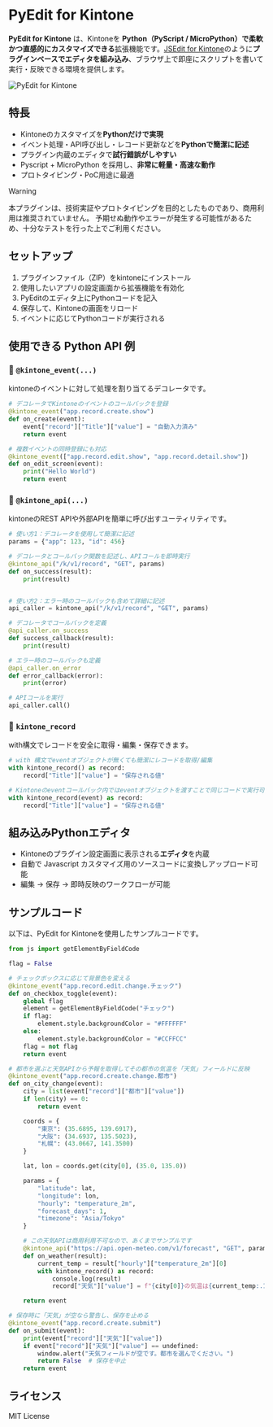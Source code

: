 # PyEdit for Kintone

**PyEdit for Kintone** は、Kintoneを **Python（PyScript / MicroPython）で柔軟かつ直感的にカスタマイズできる**拡張機能です。[JSEdit for Kintone](https://cybozu.dev/ja/kintone/tips/development/plugins/sample-plugin/jsedit-for-kintone-plugin/)のように**プラグインベースでエディタを組み込み**、ブラウザ上で即座にスクリプトを書いて実行・反映できる環境を提供します。

![PyEdit for Kintone](./img/screenshot.avif)

## 特長

- Kintoneのカスタマイズを**Pythonだけで実現**
- イベント処理・API呼び出し・レコード更新などを**Pythonで簡潔に記述**
- プラグイン内蔵のエディタで**試行錯誤がしやすい**
- Pyscript + MicroPython を採用し、**非常に軽量・高速な動作**
- プロトタイピング・PoC用途に最適

> [!WARNING]
> 本プラグインは、技術実証やプロトタイピングを目的としたものであり、商用利用は推奨されていません。
> 予期せぬ動作やエラーが発生する可能性があるため、十分なテストを行った上でご利用ください。

## セットアップ

1. プラグインファイル（ZIP）をkintoneにインストール
2. 使用したいアプリの設定画面から拡張機能を有効化
3. PyEditのエディタ上にPythonコードを記入
4. 保存して、Kintoneの画面をリロード
5. イベントに応じてPythonコードが実行される

## 使用できる Python API 例

### 🔹 `@kintone_event(...)`

kintoneのイベントに対して処理を割り当てるデコレータです。

```python
# デコレータでKintoneのイベントのコールバックを登録
@kintone_event("app.record.create.show")
def on_create(event):
    event["record"]["Title"]["value"] = "自動入力済み"
    return event

# 複数イベントの同時登録にも対応
@kintone_event(["app.record.edit.show", "app.record.detail.show"])
def on_edit_screen(event):
    print("Hello World")
    return event
```

### 🔹 `@kintone_api(...)`

kintoneのREST APIや外部APIを簡単に呼び出すユーティリティです。

```python
# 使い方1：デコレータを使用して簡潔に記述
params = {"app": 123, "id": 456}

# デコレータとコールバック関数を記述し、APIコールを即時実行
@kintone_api("/k/v1/record", "GET", params)
def on_success(result):
    print(result)


# 使い方2：エラー時のコールバックも含めて詳細に記述
api_caller = kintone_api("/k/v1/record", "GET", params)

# デコレータでコールバックを定義
@api_caller.on_success
def success_callback(result):
    print(result)

# エラー時のコールバックも定義
@api_caller.on_error
def error_callback(error):
    print(error)

# APIコールを実行
api_caller.call()
```

### 🔹 `kintone_record`

with構文でレコードを安全に取得・編集・保存できます。

```python
# with 構文でeventオブジェクトが無くても簡潔にレコードを取得/編集
with kintone_record() as record:
    record["Title"]["value"] = "保存される値"

# Kintoneのeventコールバック内ではeventオブジェクトを渡すことで同じコードで実行可能
with kintone_record(event) as record:
    record["Title"]["value"] = "保存される値"
```


## 組み込みPythonエディタ

- Kintoneのプラグイン設定画面に表示される**エディタ**を内蔵
- 自動で Javascript カスタマイズ用のソースコードに変換しアップロード可能
- 編集 → 保存 → 即時反映のワークフローが可能


## サンプルコード
以下は、PyEdit for Kintoneを使用したサンプルコードです。

```python
from js import getElementByFieldCode

flag = False

# チェックボックスに応じて背景色を変える
@kintone_event("app.record.edit.change.チェック")
def on_checkbox_toggle(event):
    global flag
    element = getElementByFieldCode("チェック")
    if flag:
        element.style.backgroundColor = "#FFFFFF"
    else:
        element.style.backgroundColor = "#CCFFCC"
    flag = not flag
    return event

# 都市を選ぶと天気APIから予報を取得してその都市の気温を「天気」フィールドに反映
@kintone_event("app.record.create.change.都市")
def on_city_change(event):
    city = list(event["record"]["都市"]["value"])
    if len(city) == 0:
        return event

    coords = {
        "東京": (35.6895, 139.6917),
        "大阪": (34.6937, 135.5023),
        "札幌": (43.0667, 141.3500)
    }

    lat, lon = coords.get(city[0], (35.0, 135.0))

    params = {
        "latitude": lat,
        "longitude": lon,
        "hourly": "temperature_2m",
        "forecast_days": 1,
        "timezone": "Asia/Tokyo"
    }

    # この天気APIは商用利用不可なので、あくまでサンプルです
    @kintone_api("https://api.open-meteo.com/v1/forecast", "GET", params)
    def on_weather(result):
        current_temp = result["hourly"]["temperature_2m"][0]
        with kintone_record() as record:
            console.log(result)
            record["天気"]["value"] = f"{city[0]}の気温は{current_temp:.1f}°C"

    return event

# 保存時に「天気」が空なら警告し、保存を止める
@kintone_event("app.record.create.submit")
def on_submit(event):
    print(event["record"]["天気"]["value"])
    if event["record"]["天気"]["value"] == undefined:
        window.alert("天気フィールドが空です。都市を選んでください。")
        return False  # 保存を中止
    return event
```

## ライセンス

MIT License
